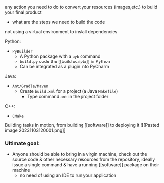 any action you need to do to convert your resources (images,etc.) to build your final product
- what are the steps we need to build the code

not using a virtual environment to install dependencies

Python:
- `PyBuilder`
	- A Python package with a `pyb` command
	- `build.py` code the [[build scripts]] in Python
	- Can be integrated as a plugin into PyCharm

Java:
- `Ant/Gradle/Maven`
	- Create `build.xml` for a project (a Java `Makefile`)
		- Type command `ant` in the project folder

C++:
- `CMake`

Building tasks in motion, from building [[software]] to deploying it
![[Pasted image 20231103120001.png]]

### Ultimate goal:
- Anyone should be able to bring in a virgin machine, check out the source code & other necessary resources from the repository, ideally issue a single command & have a running [[software]] package on their machine
	- no need of using an IDE to run your application